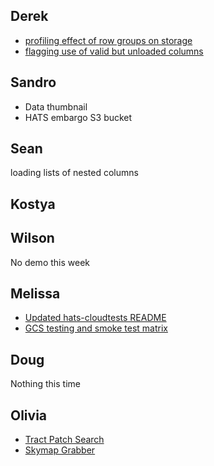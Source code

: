 ## Derek

- [profiling effect of row groups on storage](https://github.com/astronomy-commons/lsdb/issues/726)
- [flagging use of valid but unloaded columns](https://github.com/astronomy-commons/lsdb/issues/766)

## Sandro

- Data thumbnail
- HATS embargo S3 bucket

## Sean

loading lists of nested columns

## Kostya

## Wilson

No demo this week

## Melissa

- [Updated hats-cloudtests README](https://github.com/astronomy-commons/hats-cloudtests)
- [GCS testing and smoke test matrix](https://github.com/astronomy-commons/hats-cloudtests/actions/runs/15052205344)

## Doug

Nothing this time

## Olivia

- [Tract Patch Search](https://github.com/lincc-frameworks/notebooks_lf/blob/main/sprints/2025/05_15/tract_patch_search/tract_patch_sprint_demo.ipynb)
- [Skymap Grabber]()
